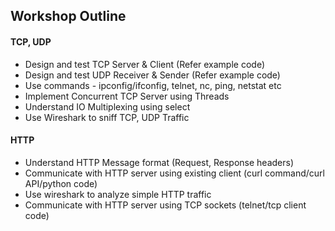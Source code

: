 ## Workshop Outline

#### TCP, UDP
* Design and test TCP Server & Client (Refer example code)
* Design and test UDP Receiver & Sender (Refer example code)
* Use commands - ipconfig/ifconfig, telnet, nc, ping, netstat etc
* Implement Concurrent TCP Server using Threads
* Understand IO Multiplexing using select
* Use Wireshark to sniff TCP, UDP Traffic


#### HTTP
* Understand HTTP Message format (Request, Response headers)
* Communicate with HTTP server using existing client (curl command/curl API/python code)
* Use wireshark to analyze simple HTTP traffic
* Communicate with HTTP server using TCP sockets  (telnet/tcp client code)
